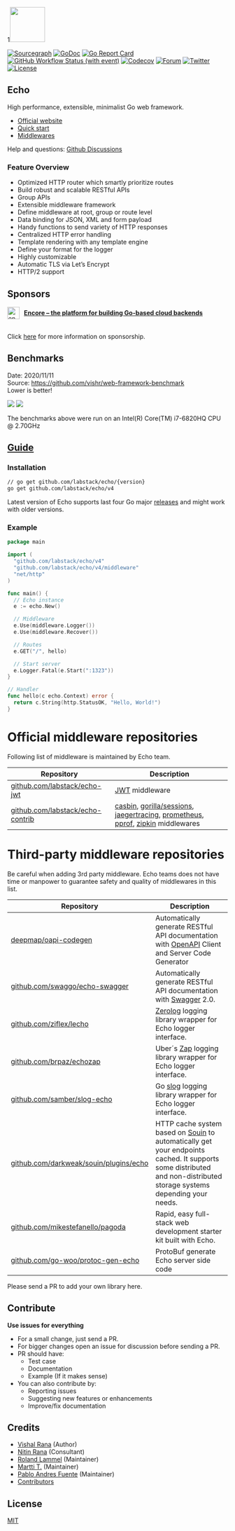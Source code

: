 1<a href="https://echo.labstack.com"><img height="80" src="https://cdn.labstack.com/images/echo-logo.svg"></a>

[![Sourcegraph](https://sourcegraph.com/github.com/labstack/echo/-/badge.svg?style=flat-square)](https://sourcegraph.com/github.com/labstack/echo?badge)
[![GoDoc](http://img.shields.io/badge/go-documentation-blue.svg?style=flat-square)](https://pkg.go.dev/github.com/labstack/echo/v4)
[![Go Report Card](https://goreportcard.com/badge/github.com/labstack/echo?style=flat-square)](https://goreportcard.com/report/github.com/labstack/echo)
[![GitHub Workflow Status (with event)](https://img.shields.io/github/actions/workflow/status/labstack/echo/echo.yml?style=flat-square)](https://github.com/labstack/echo/actions)
[![Codecov](https://img.shields.io/codecov/c/github/labstack/echo.svg?style=flat-square)](https://codecov.io/gh/labstack/echo)
[![Forum](https://img.shields.io/badge/community-forum-00afd1.svg?style=flat-square)](https://github.com/labstack/echo/discussions)
[![Twitter](https://img.shields.io/badge/twitter-@labstack-55acee.svg?style=flat-square)](https://twitter.com/labstack)
[![License](http://img.shields.io/badge/license-mit-blue.svg?style=flat-square)](https://raw.githubusercontent.com/labstack/echo/master/LICENSE)

## Echo

High performance, extensible, minimalist Go web framework.

* [Official website](https://echo.labstack.com)
* [Quick start](https://echo.labstack.com/docs/quick-start)
* [Middlewares](https://echo.labstack.com/docs/category/middleware)

Help and questions: [Github Discussions](https://github.com/labstack/echo/discussions)


### Feature Overview

- Optimized HTTP router which smartly prioritize routes
- Build robust and scalable RESTful APIs
- Group APIs
- Extensible middleware framework
- Define middleware at root, group or route level
- Data binding for JSON, XML and form payload
- Handy functions to send variety of HTTP responses
- Centralized HTTP error handling
- Template rendering with any template engine
- Define your format for the logger
- Highly customizable
- Automatic TLS via Let’s Encrypt
- HTTP/2 support

## Sponsors

<div>
  <a href="https://encore.dev" style="display: inline-flex; align-items: center; gap: 10px">
    <img src="https://user-images.githubusercontent.com/78424526/214602214-52e0483a-b5fc-4d4c-b03e-0b7b23e012df.svg" height="28px" alt="encore icon"></img>
  <b>Encore – the platform for building Go-based cloud backends</b>
    </a>
</div>
<br/>

Click [here](https://github.com/sponsors/labstack) for more information on sponsorship.

## Benchmarks

Date: 2020/11/11<br>
Source: https://github.com/vishr/web-framework-benchmark<br>
Lower is better!

<img src="https://i.imgur.com/qwPNQbl.png">
<img src="https://i.imgur.com/s8yKQjx.png">

The benchmarks above were run on an Intel(R) Core(TM) i7-6820HQ CPU @ 2.70GHz

## [Guide](https://echo.labstack.com/guide)

### Installation

```sh
// go get github.com/labstack/echo/{version}
go get github.com/labstack/echo/v4
```
Latest version of Echo supports last four Go major [releases](https://go.dev/doc/devel/release) and might work with older versions.

### Example

```go
package main

import (
  "github.com/labstack/echo/v4"
  "github.com/labstack/echo/v4/middleware"
  "net/http"
)

func main() {
  // Echo instance
  e := echo.New()

  // Middleware
  e.Use(middleware.Logger())
  e.Use(middleware.Recover())

  // Routes
  e.GET("/", hello)

  // Start server
  e.Logger.Fatal(e.Start(":1323"))
}

// Handler
func hello(c echo.Context) error {
  return c.String(http.StatusOK, "Hello, World!")
}
```

# Official middleware repositories

Following list of middleware is maintained by Echo team.

| Repository                                                                   | Description                                                                                                                                                                                                                                                                                                                   |
|------------------------------------------------------------------------------|-------------------------------------------------------------------------------------------------------------------------------------------------------------------------------------------------------------------------------------------------------------------------------------------------------------------------------|
| [github.com/labstack/echo-jwt](https://github.com/labstack/echo-jwt)         | [JWT](https://github.com/golang-jwt/jwt) middleware                                                                                                                                                                                                                                                                           | 
| [github.com/labstack/echo-contrib](https://github.com/labstack/echo-contrib) | [casbin](https://github.com/casbin/casbin), [gorilla/sessions](https://github.com/gorilla/sessions), [jaegertracing](https://github.com/uber/jaeger-client-go), [prometheus](https://github.com/prometheus/client_golang/), [pprof](https://pkg.go.dev/net/http/pprof), [zipkin](https://github.com/openzipkin/zipkin-go) middlewares | 

# Third-party middleware repositories

Be careful when adding 3rd party middleware. Echo teams does not have time or manpower to guarantee safety and quality
of middlewares in this list.

| Repository                                                                                           | Description                                                                                                                                                                                              |
|------------------------------------------------------------------------------------------------------|----------------------------------------------------------------------------------------------------------------------------------------------------------------------------------------------------------|
| [deepmap/oapi-codegen](https://github.com/deepmap/oapi-codegen)                                      | Automatically generate RESTful API documentation with [OpenAPI](https://swagger.io/specification/) Client and Server Code Generator                                                                      |
| [github.com/swaggo/echo-swagger](https://github.com/swaggo/echo-swagger)                             | Automatically generate RESTful API documentation with [Swagger](https://swagger.io/) 2.0.                                                                                                                |
| [github.com/ziflex/lecho](https://github.com/ziflex/lecho)                                           | [Zerolog](https://github.com/rs/zerolog) logging library wrapper for Echo logger interface.                                                                                                              |
| [github.com/brpaz/echozap](https://github.com/brpaz/echozap)                                         | Uber´s [Zap](https://github.com/uber-go/zap) logging library wrapper for Echo logger interface.                                                                                                          |
| [github.com/samber/slog-echo](https://github.com/samber/slog-echo)                                         | Go [slog](https://pkg.go.dev/golang.org/x/exp/slog) logging library wrapper for Echo logger interface.                                                                                                          |
| [github.com/darkweak/souin/plugins/echo](https://github.com/darkweak/souin/tree/master/plugins/echo) | HTTP cache system based on [Souin](https://github.com/darkweak/souin) to automatically get your endpoints cached. It supports some distributed and non-distributed storage systems depending your needs. |
| [github.com/mikestefanello/pagoda](https://github.com/mikestefanello/pagoda)                         | Rapid, easy full-stack web development starter kit built with Echo.                                                                                                                                      |
| [github.com/go-woo/protoc-gen-echo](https://github.com/go-woo/protoc-gen-echo)                       | ProtoBuf generate Echo server side code                                                                                                                                                                  |

Please send a PR to add your own library here.

## Contribute

**Use issues for everything**

- For a small change, just send a PR.
- For bigger changes open an issue for discussion before sending a PR.
- PR should have:
  - Test case
  - Documentation
  - Example (If it makes sense)
- You can also contribute by:
  - Reporting issues
  - Suggesting new features or enhancements
  - Improve/fix documentation

## Credits

- [Vishal Rana](https://github.com/vishr) (Author)
- [Nitin Rana](https://github.com/nr17) (Consultant)
- [Roland Lammel](https://github.com/lammel) (Maintainer)
- [Martti T.](https://github.com/aldas) (Maintainer)
- [Pablo Andres Fuente](https://github.com/pafuent) (Maintainer)
- [Contributors](https://github.com/labstack/echo/graphs/contributors)

## License

[MIT](https://github.com/labstack/echo/blob/master/LICENSE)
